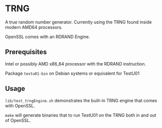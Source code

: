 # TRNG
A true random number generator.
Currently using the TRNG found inside modern AMD64 processors.

OpenSSL comes with an RDRAND Engine.

## Prerequisites
Intel or possibly AMD x86_64 processor with the RDRAND instruction.

Package `testu01-bin` on Debian systems or equivalent for TestU01

## Usage
`lib/test_trngEngine.sh` demonstrates the built-in TRNG engine that comes with OpenSSL.

`make` will generate binaries that to run TestU01 on the TRNG both in and out of OpenSSL.